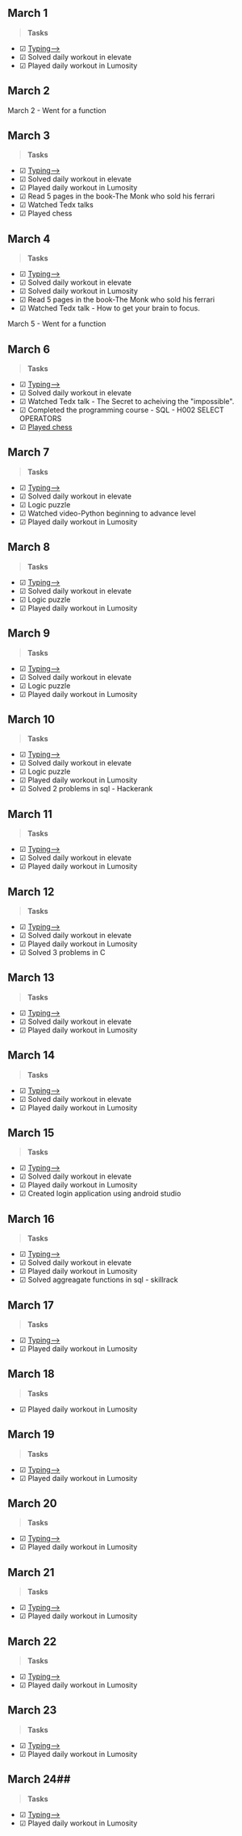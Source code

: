 ## March 1 ##
>**Tasks**
- ☑ [Typing-->](keybr.com)    
- ☑ Solved daily workout in elevate
- ☑ Played daily workout in Lumosity

## March 2 ##
March 2 - Went for a function

## March 3 ##
>**Tasks**
- ☑ [Typing-->](keybr.com)    
- ☑ Solved daily workout in elevate
- ☑ Played daily workout in Lumosity
- ☑ Read 5 pages in the book-The Monk who sold his ferrari
- ☑ Watched Tedx talks
- ☑ Played chess

## March 4 ##
>**Tasks**
- ☑ [Typing-->](keybr.com)    
- ☑ Solved daily workout in elevate
- ☑ Solved daily workout in Lumosity
- ☑ Read 5 pages in the book-The Monk who sold his ferrari
- ☑ Watched Tedx talk - How to get your brain to focus.

March 5 - Went for a function

## March 6 ##
>**Tasks**
- ☑ [Typing-->](keybr.com)    
- ☑ Solved daily workout in elevate
- ☑ Watched Tedx talk - The Secret to acheiving the "impossible".
- ☑ Completed the programming course - SQL - H002 SELECT OPERATORS
- ☑ [Played chess](chess.com)

## March 7 ##
>**Tasks**
- ☑ [Typing-->](keybr.com)    
- ☑ Solved daily workout in elevate
- ☑ Logic puzzle 
- ☑ Watched video-Python beginning to advance level  
- ☑ Played daily workout in Lumosity

## March 8 ##
>**Tasks**
- ☑ [Typing-->](keybr.com)    
- ☑ Solved daily workout in elevate
- ☑ Logic puzzle 
- ☑ Played daily workout in Lumosity

## March 9 ##
>**Tasks**
- ☑ [Typing-->](keybr.com)    
- ☑ Solved daily workout in elevate
- ☑ Logic puzzle 
- ☑ Played daily workout in Lumosity

## March 10 ##
>**Tasks**
- ☑ [Typing-->](keybr.com)    
- ☑ Solved daily workout in elevate
- ☑ Logic puzzle  
- ☑ Played daily workout in Lumosity
- ☑ Solved 2 problems in sql - Hackerank


## March 11 ##
>**Tasks**
- ☑ [Typing-->](keybr.com)    
- ☑ Solved daily workout in elevate 
- ☑ Played daily workout in Lumosity

## March 12 ##
>**Tasks**
- ☑ [Typing-->](keybr.com)    
- ☑ Solved daily workout in elevate 
- ☑ Played daily workout in Lumosity
- ☑ Solved 3 problems in C


## March 13 ##
>**Tasks**
- ☑ [Typing-->](keybr.com)    
- ☑ Solved daily workout in elevate 
- ☑ Played daily workout in Lumosity


## March 14 ##
>**Tasks**
- ☑ [Typing-->](keybr.com)    
- ☑ Solved daily workout in elevate 
- ☑ Played daily workout in Lumosity


## March 15 ##
>**Tasks**
- ☑ [Typing-->](keybr.com)    
- ☑ Solved daily workout in elevate 
- ☑ Played daily workout in Lumosity
- ☑ Created login application using android studio


## March 16 ##
>**Tasks**
- ☑ [Typing-->](keybr.com)    
- ☑ Solved daily workout in elevate 
- ☑ Played daily workout in Lumosity
- ☑ Solved aggreagate functions in sql - skillrack

## March 17 ##
>**Tasks**
- ☑ [Typing-->](keybr.com)     
- ☑ Played daily workout in Lumosity

## March 18 ##
>**Tasks**
- ☑ Played daily workout in Lumosity

## March 19 ##
>**Tasks**
- ☑ [Typing-->](keybr.com)     
- ☑ Played daily workout in Lumosity

## March 20 ##
>**Tasks**
- ☑ [Typing-->](keybr.com)     
- ☑ Played daily workout in Lumosity

## March 21 ##
>**Tasks**
- ☑ [Typing-->](keybr.com)     
- ☑ Played daily workout in Lumosity


## March 22 ##
>**Tasks**
- ☑ [Typing-->](keybr.com)     
- ☑ Played daily workout in Lumosity

## March 23 ##
>**Tasks**
- ☑ [Typing-->](keybr.com)     
- ☑ Played daily workout in Lumosity

## March 24##
>**Tasks**
- ☑ [Typing-->](keybr.com)     
- ☑ Played daily workout in Lumosity